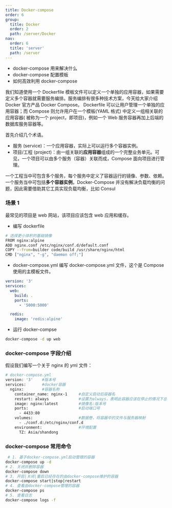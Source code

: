 ```yaml
---
title: Docker-compose
order: 6
group:
  title: Docker
  order: 2
  path: /server/Docker
nav:
  order: 6
  title: 'server'
  path: /server
---
```


- docker-compose 用来解决什么
- docker-compose 配置模板
- 如何高效利用 docker-compose

我们知道使用一个 Dockerfile 模板文件可以定义一个单独的应用容器，如果需要定义多个容器就需要服务编排。服务编排有很多种技术方案，今天给大家介绍 Docker 官方产品 Docker Compose。 Dockerfile 可以让用户管理一个单独的应用容器；而 Compose 则允许用户在一个模板(YAML 格式) 中定义一组相关联的应用容器( 被称为一个 project，即项目)，例如一个 Web 服务容器再加上后端的数据库服务容器等。

首先介绍几个术语。

- 服务 (service)：一个应用容器，实际上可以运行多个容器实例。
- 项目/工程 (project)：由一组关联的**应用容器**组成的一个完整业务单元。可见，一个项目可以由多个服务（容器）关联而成，Compose 面向项目进行管理。

一个工程当中可包含多个服务，每个服务中定义了容器运行的镜像、参数、依赖。一个服务当中可包括**多个容器实例**，Docker-Compose 并没有解决负载均衡的问题，因此需要借助其它工具实现负载均衡，比如 Consul

### 场景 1

最常见的项目是 web 网站，该项目应该包含 web 应用和缓存。

- 编写 dockerfile

```bash
# 选择更小体积的基础镜像
FROM nginx:alpine
ADD nginx.conf /etc/nginx/conf.d/default.conf
COPY --from=builder code/build /usr/share/nginx/html
CMD ["nginx", "-g", "daemon off;"]
```

- docker-compose.yml 编写 docker-compose.yml 文件，这个是 Compose 使用的主模板文件。

```yml
version: '3'
services:
  web:
    build: .
    ports:
      - '5000:5000'

  redis:
    image: 'redis:alpine'
```

- 运行 docker-compse

```bash
docker-compose -d up web
```

### docker-compose 字段介绍

假设我们编写一个关于 nginx 的 yml 文件：

```bash
# docker-compose.yml
version: '3' 	#版本号
services:		#docker容器
  nginx:		#容器名称
    container_name: nginx-1		#自定义启动后容器名
    restart: always				#设置为always，表明此容器应该在停止的情况下总是重启
    image: nginx:latest			#镜像名:版本号
    ports:						#启动端口号
      - 4433:80
    volumes:					#数据卷，将容器中的文件与服务器映射
      - ./conf.d:/etc/nginx/conf.d
    environment:				#环境配置
      TZ: Asia/shandong
```

### docker-compose 常用命令

```bash
 # 1. 基于docker-compose.yml启动管理的容器
docker-compose up -d
# 2. 关闭并删除容器
docker-compose down
# 3. 开启|关闭|重启已经存在的由docker-compose维护的容器
docker-compose start|stop|restart
# 4. 查看由docker-compose管理的容器
docker-compose ps
# 5. 查看日志
docker-compose logs -f
```

